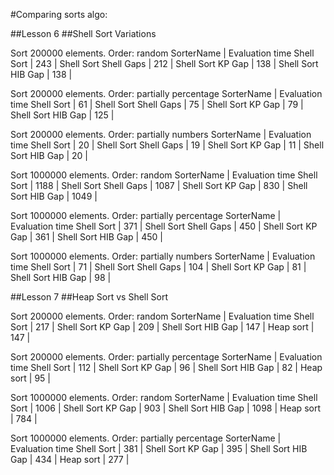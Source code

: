 #Comparing sorts algo:

##Lesson 6
##Shell Sort Variations

Sort 200000 elements. Order: random
SorterName | Evaluation time
Shell Sort | 243 | 
Shell Sort Shell Gaps | 212 | 
Shell Sort KP Gap | 138 | 
Shell Sort HIB Gap | 138 | 

Sort 200000 elements. Order: partially percentage
SorterName | Evaluation time
Shell Sort | 61 | 
Shell Sort Shell Gaps | 75 | 
Shell Sort KP Gap | 79 | 
Shell Sort HIB Gap | 125 | 

Sort 200000 elements. Order: partially numbers
SorterName | Evaluation time
Shell Sort | 20 | 
Shell Sort Shell Gaps | 19 | 
Shell Sort KP Gap | 11 | 
Shell Sort HIB Gap | 20 | 

Sort 1000000 elements. Order: random
SorterName | Evaluation time
Shell Sort | 1188 | 
Shell Sort Shell Gaps | 1087 | 
Shell Sort KP Gap | 830 | 
Shell Sort HIB Gap | 1049 | 

Sort 1000000 elements. Order: partially percentage
SorterName | Evaluation time
Shell Sort | 371 | 
Shell Sort Shell Gaps | 450 | 
Shell Sort KP Gap | 361 | 
Shell Sort HIB Gap | 450 | 

Sort 1000000 elements. Order: partially numbers
SorterName | Evaluation time
Shell Sort | 71 | 
Shell Sort Shell Gaps | 104 | 
Shell Sort KP Gap | 81 | 
Shell Sort HIB Gap | 98 | 

##Lesson 7
##Heap Sort vs Shell Sort

Sort 200000 elements. Order: random
SorterName | Evaluation time
Shell Sort | 217 | 
Shell Sort KP Gap | 209 | 
Shell Sort HIB Gap | 147 | 
Heap sort | 147 | 

Sort 200000 elements. Order: partially percentage
SorterName | Evaluation time
Shell Sort | 112 | 
Shell Sort KP Gap | 96 | 
Shell Sort HIB Gap | 82 | 
Heap sort | 95 | 

Sort 1000000 elements. Order: random
SorterName | Evaluation time
Shell Sort | 1006 | 
Shell Sort KP Gap | 903 | 
Shell Sort HIB Gap | 1098 | 
Heap sort | 784 | 

Sort 1000000 elements. Order: partially percentage
SorterName | Evaluation time
Shell Sort | 381 | 
Shell Sort KP Gap | 395 | 
Shell Sort HIB Gap | 434 | 
Heap sort | 277 | 


